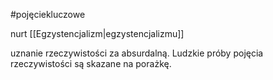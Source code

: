 #pojęciekluczowe 

nurt [[Egzystencjalizm|egzystencjalizmu]]

uznanie rzeczywistości za absurdalną. Ludzkie próby pojęcia rzeczywistości są skazane na porażkę. 